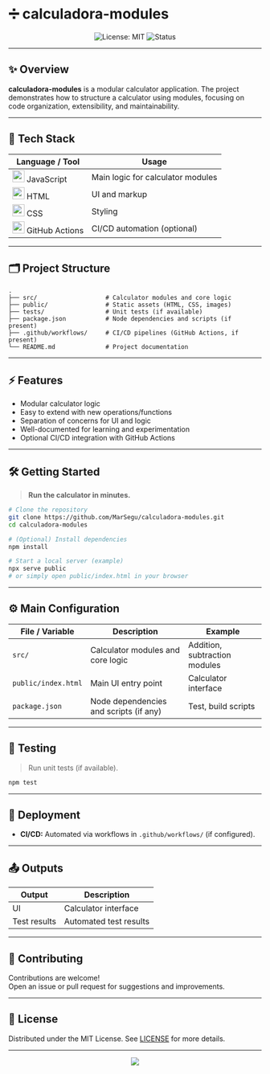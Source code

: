 # ➗ calculadora-modules

<p align="center">
  <img src="https://img.shields.io/badge/License-MIT-yellow.svg" alt="License: MIT" />
  <img src="https://img.shields.io/badge/status-active-brightgreen" alt="Status" />
</p>

---

## ✨ Overview

**calculadora-modules** is a modular calculator application. The project demonstrates how to structure a calculator using modules, focusing on code organization, extensibility, and maintainability.

---

## 🎨 Tech Stack

<div align="center">

| Language / Tool                                        | Usage                                     |
|--------------------------------------------------------|-------------------------------------------|
| <img src="https://cdn.jsdelivr.net/gh/devicons/devicon/icons/javascript/javascript-original.svg" width="24"/> JavaScript | Main logic for calculator modules         |
| <img src="https://cdn.jsdelivr.net/gh/devicons/devicon/icons/html5/html5-original.svg" width="24"/> HTML | UI and markup                             |
| <img src="https://cdn.jsdelivr.net/gh/devicons/devicon/icons/css3/css3-original.svg" width="24"/> CSS | Styling                                   |
| <img src="https://cdn.jsdelivr.net/gh/devicons/devicon/icons/github/github-original.svg" width="24"/> GitHub Actions | CI/CD automation (optional)               |

</div>

---

## 🗂️ Project Structure

```text
.
├── src/                   # Calculator modules and core logic
├── public/                # Static assets (HTML, CSS, images)
├── tests/                 # Unit tests (if available)
├── package.json           # Node dependencies and scripts (if present)
├── .github/workflows/     # CI/CD pipelines (GitHub Actions, if present)
└── README.md              # Project documentation
```

---

## ⚡ Features

- Modular calculator logic
- Easy to extend with new operations/functions
- Separation of concerns for UI and logic
- Well-documented for learning and experimentation
- Optional CI/CD integration with GitHub Actions

---

## 🛠️ Getting Started

> **Run the calculator in minutes.**

```bash
# Clone the repository
git clone https://github.com/MarSegu/calculadora-modules.git
cd calculadora-modules

# (Optional) Install dependencies
npm install

# Start a local server (example)
npx serve public
# or simply open public/index.html in your browser
```

---

## ⚙️ Main Configuration

| File / Variable         | Description                            | Example              |
|------------------------|----------------------------------------|----------------------|
| `src/`                 | Calculator modules and core logic      | Addition, subtraction modules |
| `public/index.html`    | Main UI entry point                    | Calculator interface |
| `package.json`         | Node dependencies and scripts (if any) | Test, build scripts  |

---

## 🧪 Testing

> Run unit tests (if available).

```bash
npm test
```

---

## 🚀 Deployment

- **CI/CD:** Automated via workflows in `.github/workflows/` (if configured).

---

## 📤 Outputs

| Output            | Description                    |
|-------------------|-------------------------------|
| UI                | Calculator interface           |
| Test results      | Automated test results         |

---

## 🤝 Contributing

Contributions are welcome!  
Open an issue or pull request for suggestions and improvements.

---

## 📃 License

Distributed under the MIT License. See [LICENSE](LICENSE) for more details.

---

<p align="center">
  <img src="https://capsule-render.vercel.app/api?type=waving&color=gradient&height=110&section=footer"/>
</p>
